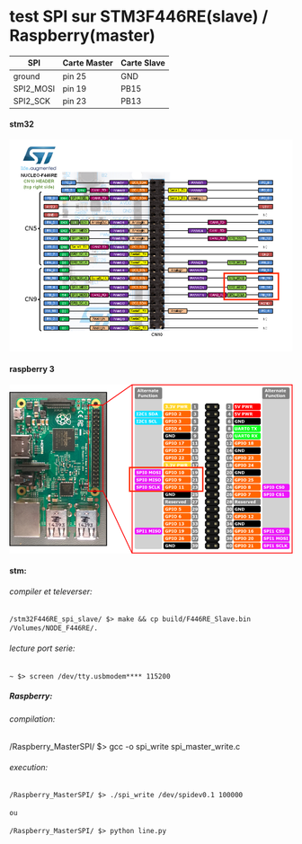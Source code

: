 # test SPI sur STM3F446RE(slave) / Raspberry(master)

SPI | Carte Master | Carte Slave | 
| --- | --- | --- |
ground | pin 25		| GND
SPI2_MOSI| pin 19		|	PB15
SPI2_SCK | pin 23	|	PB13

#### stm32
![alt text](readme/STM32F446RE_SPI.png)


#### raspberry 3
![alt text](readme/Raspberry_3_spi.png)



####  stm:
###### compiler et televerser: 
    /stm32F446RE_spi_slave/ $> make && cp build/F446RE_Slave.bin /Volumes/NODE_F446RE/.
###### lecture port serie:
    ~ $> screen /dev/tty.usbmodem**** 115200

##### Raspberry:
###### compilation:
   /Raspberry_MasterSPI/ $> gcc -o spi_write spi_master_write.c
###### execution:
    /Raspberry_MasterSPI/ $> ./spi_write /dev/spidev0.1 100000

    ou 
    
    /Raspberry_MasterSPI/ $> python line.py

